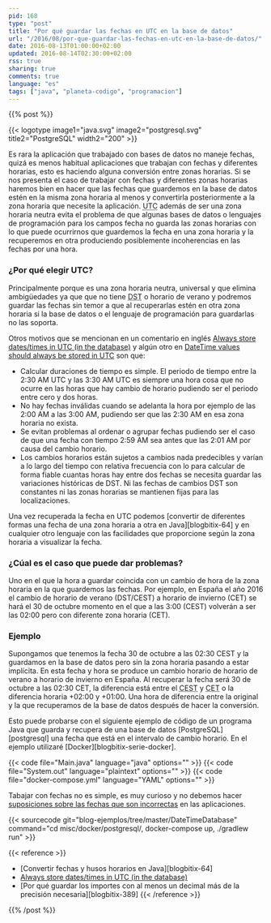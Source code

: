 ```yaml
---
pid: 168
type: "post"
title: "Por qué guardar las fechas en UTC en la base de datos"
url: "/2016/08/por-que-guardar-las-fechas-en-utc-en-la-base-de-datos/"
date: 2016-08-13T01:00:00+02:00
updated: 2016-08-14T02:30:00+02:00
rss: true
sharing: true
comments: true
language: "es"
tags: ["java", "planeta-codigo", "programacion"]
---
```


{{% post %}}

{{< logotype image1="java.svg" image2="postgresql.svg" title2="PostgreSQL" width2="200" >}}

Es rara la aplicación que trabajado con bases de datos no maneje fechas, quizá es menos habitual aplicaciones que trabajan con fechas y diferentes horarias, esto es haciendo alguna conversión entre zonas horarias. Si se nos presenta el caso de trabajar con fechas y diferentes zonas horarias haremos bien en hacer que las fechas que guardemos en la base de datos estén en la misma zona horaria al menos y convertirla posteriormente a la zona horaria que necesite la aplicación. <abbr title="Coordinated Universal Time">UTC</abbr> además de ser una zona horaria neutra evita el problema de que algunas bases de datos o lenguajes de programación para los campos fecha no guarda las zonas horarias con lo que puede ocurrirnos que guardemos la fecha en una zona horaria y la recuperemos en otra produciendo posiblemente incoherencias en las fechas por una hora.

### ¿Por qué elegir UTC?

Principalmente porque es una zona horaria neutra, universal y que elimina ambigüedades ya que que no tiene <abbr title="Daily Saving Time">DST</abbr> o horario de verano y podremos guardar las fechas sin temor a que al recuperarlas estén en otra zona horaria si la base de datos o el lenguaje de programación para guardarlas no las soporta.

Otros motivos que se mencionan en un comentario en inglés [Always store dates/times in UTC (in the database)](http://ideas.kentico.com/forums/239189-kentico-product-ideas/suggestions/6825844-always-store-dates-times-in-utc-in-the-database) y algún otro en [DateTime values should always be stored in UTC](http://blog.abodit.com/2010/02/datetime-values-should-always-be-stored-in-utc/) son que:

* Calcular duraciones de tiempo es simple. El periodo de tiempo entre la 2:30 AM UTC y las 3:30 AM UTC es siempre una hora cosa que no ocurre en las horas que hay cambio de horario pudiendo ser el periodo entre cero y dos horas.
* No hay fechas inválidas cuando se adelanta la hora por ejemplo de las 2:00 AM a las 3:00 AM, pudiendo ser que las 2:30 AM en esa zona horaria no exista.
* Se evitan problemas al ordenar o agrupar fechas pudiendo ser el caso de que una fecha con tiempo 2:59 AM sea antes que las 2:01 AM por causa del cambio horario.
* Los cambios horarios están sujetos a cambios nada predecibles y varían a lo largo del tiempo con relativa frecuencia con lo para calcular de forma fiable cuantas horas hay entre dos fechas se necesita guardar las variaciones históricas de DST. Ni las fechas de cambios DST son constantes ni las zonas horarias se mantienen fijas para las localizaciones.

Una vez recuperada la fecha en UTC podemos [convertir de diferentes formas una fecha de una zona horaria a otra en Java][blogbitix-64] y en cualquier otro lenguaje con las facilidades que proporcione según la zona horaria a visualizar la fecha.

### ¿Cúal es el caso que puede dar problemas?

Uno en el que la hora a guardar coincida con un cambio de hora de la zona horaria en la que guardemos las fechas. Por ejemplo, en España el año 2016 el cambio de horario de verano (DST/CEST) a horario de invierno (CET) se hará el 30 de octubre momento en el que a las 3:00 (CEST) volverán a ser las 02:00 pero con diferente zona horaria (CET).

### Ejemplo

Supongamos que tenemos la fecha 30 de octubre a las 02:30 CEST y la guardamos en la base de datos pero sin la zona horaria pasando a estar implícita. En esta fecha y hora se produce un cambio horario de horario de verano a horario de invierno en España. Al recuperar la fecha será 30 de octubre a las 02:30 CET, la diferencia está entre el <abbr title="Central European Summer Time">CEST</abbr> y <abbr title="Central European Time">CET</abbr> o la diferencia horaria +02:00 y +01:00. Una hora de diferencia entre la original y la que recuperamos de la base de datos después de hacer la conversión.

Esto puede probarse con el siguiente ejemplo de código de un programa Java que guarda y recupera de una base de datos [PostgreSQL][postgresql] una fecha que está en el intervalo de cambio horario. En el ejemplo utilizaré [Docker][blogbitix-serie-docker].

{{< code file="Main.java" language="java" options="" >}}
{{< code file="System.out" language="plaintext" options="" >}}
{{< code file="docker-compose.yml" language="YAML" options="" >}}

Tabajar con fechas no es simple, es muy curioso y no debemos hacer [suposiciones sobre las fechas que son incorrectas](http://infiniteundo.com/post/25509354022/more-falsehoods-programmers-believe-about-time) en las aplicaciones.

{{< sourcecode git="blog-ejemplos/tree/master/DateTimeDatabase" command="cd misc/docker/postgresql/, docker-compose up, ./gradlew run" >}}

{{< reference >}}
* [Convertir fechas y husos horarios en Java][blogbitix-64]
* [Always store dates/times in UTC (in the database)](http://ideas.kentico.com/forums/239189-kentico-product-ideas/suggestions/6825844-always-store-dates-times-in-utc-in-the-database)
* [Por qué guardar los importes con al menos un decimal más de la precisión necesaria][blogbitix-389]
{{< /reference >}}

{{% /post %}}

